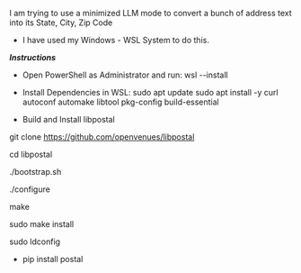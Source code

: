 I am trying to use a minimized LLM mode to convert a bunch of address text into its State, City, Zip Code
- I have used my Windows - WSL System to do this.
  
***Instructions***

- Open PowerShell as Administrator and run:
wsl --install

- Install Dependencies in WSL:
sudo apt update
sudo apt install -y curl autoconf automake libtool pkg-config build-essential

- Build and Install libpostal
  
git clone https://github.com/openvenues/libpostal

cd libpostal

./bootstrap.sh

./configure

make

sudo make install

sudo ldconfig


- pip install postal


  

